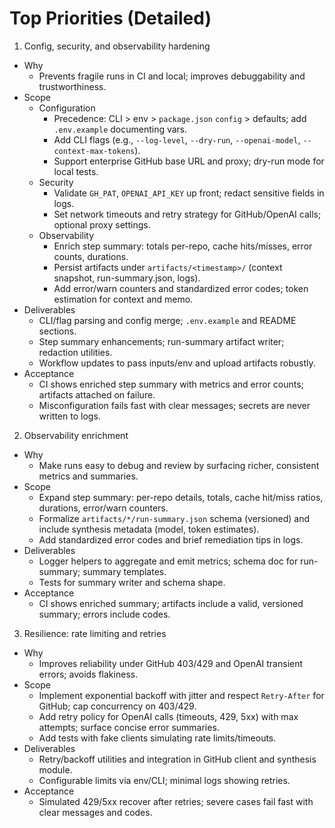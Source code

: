 # Top Priorities (Detailed)

1) Config, security, and observability hardening
- Why
  - Prevents fragile runs in CI and local; improves debuggability and trustworthiness.
- Scope
  - Configuration
    - Precedence: CLI > env > `package.json` `config` > defaults; add `.env.example` documenting vars.
    - Add CLI flags (e.g., `--log-level`, `--dry-run`, `--openai-model`, `--context-max-tokens`).
    - Support enterprise GitHub base URL and proxy; dry-run mode for local tests.
  - Security
    - Validate `GH_PAT`, `OPENAI_API_KEY` up front; redact sensitive fields in logs.
    - Set network timeouts and retry strategy for GitHub/OpenAI calls; optional proxy settings.
  - Observability
    - Enrich step summary: totals per-repo, cache hits/misses, error counts, durations.
    - Persist artifacts under `artifacts/<timestamp>/` (context snapshot, run-summary.json, logs).
    - Add error/warn counters and standardized error codes; token estimation for context and memo.
- Deliverables
  - CLI/flag parsing and config merge; `.env.example` and README sections.
  - Step summary enhancements; run-summary artifact writer; redaction utilities.
  - Workflow updates to pass inputs/env and upload artifacts robustly.
- Acceptance
  - CI shows enriched step summary with metrics and error counts; artifacts attached on failure.
  - Misconfiguration fails fast with clear messages; secrets are never written to logs.

2) Observability enrichment
- Why
  - Make runs easy to debug and review by surfacing richer, consistent metrics and summaries.
- Scope
  - Expand step summary: per-repo details, totals, cache hit/miss ratios, durations, error/warn counters.
  - Formalize `artifacts/*/run-summary.json` schema (versioned) and include synthesis metadata (model, token estimates).
  - Add standardized error codes and brief remediation tips in logs.
- Deliverables
  - Logger helpers to aggregate and emit metrics; schema doc for run-summary; summary templates.
  - Tests for summary writer and schema shape.
- Acceptance
  - CI shows enriched summary; artifacts include a valid, versioned summary; errors include codes.

3) Resilience: rate limiting and retries
- Why
  - Improves reliability under GitHub 403/429 and OpenAI transient errors; avoids flakiness.
- Scope
  - Implement exponential backoff with jitter and respect `Retry-After` for GitHub; cap concurrency on 403/429.
  - Add retry policy for OpenAI calls (timeouts, 429, 5xx) with max attempts; surface concise error summaries.
  - Add tests with fake clients simulating rate limits/timeouts.
- Deliverables
  - Retry/backoff utilities and integration in GitHub client and synthesis module.
  - Configurable limits via env/CLI; minimal logs showing retries.
- Acceptance
  - Simulated 429/5xx recover after retries; severe cases fail fast with clear messages and codes.
